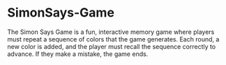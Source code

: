 # SimonSays-Game

The Simon Says Game is a fun, interactive memory game where players must repeat a sequence of colors that the game generates. Each round, a new color is added, and the player must recall the sequence correctly to advance. If they make a mistake, the game ends.
